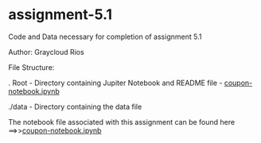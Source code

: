# assignment-5.1
Code and Data necessary for completion of assignment 5.1

Author: Graycloud Rios

File Structure:

  . Root - Directory containing Jupiter Notebook and README file
    - [coupon-notebook.ipynb](https://github.com/graycloudrios/assignment-5.1/blob/main/coupon-notebook.ipynb)
  
  ./data - Directory containing the data file

  The notebook file associated with this assignment can be found here ==>>[coupon-notebook.ipynb](https://github.com/graycloudrios/assignment-5.1/blob/main/coupon-notebook.ipynb)
